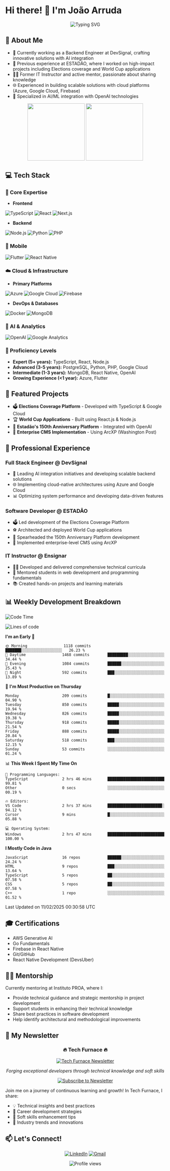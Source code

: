 # Hi there! 👋 I'm João Arruda

<div align="center">
  <img src="https://readme-typing-svg.herokuapp.com?font=Fira+Code&pause=1000&color=00FF00&center=true&vCenter=true&width=435&lines=Full+Stack+Software+Engineer;10x+Engineer+by+DevSignal;AI+%26+Cloud+Solutions+Specialist;TypeScript+%7C+Next+%7C+Node+%7C+Python;PHP+%7C+Flutter+%7C+React+Native;Adaptable+to+New+Technologies&background=1A1B27" alt="Typing SVG" />
</div>

## 🚀 About Me

- 🔭 Currently working as a Backend Engineer at DevSignal, crafting innovative solutions with AI integration
- 🌟 Previous experience at ESTADÃO, where I worked on high-impact projects including Elections coverage and World Cup applications
- 👨‍🏫 Former IT Instructor and active mentor, passionate about sharing knowledge
- 🌐 Experienced in building scalable solutions with cloud platforms (Azure, Google Cloud, Firebase)
- 🤖 Specialized in AI/ML integration with OpenAI technologies

<div align="center">
  <img height="180em" src="https://github-readme-stats.vercel.app/api?username=DarkSide-Dev&show_icons=true&theme=tokyonight&include_all_commits=true&count_private=true&hide_border=true"/>
  <img height="180em" src="https://github-readme-stats.vercel.app/api/top-langs/?username=DarkSide-Dev&layout=compact&langs_count=7&theme=tokyonight&hide_border=true"/>
</div>

## 💻 Tech Stack

### 🎯 Core Expertise
- **Frontend**

![TypeScript](https://img.shields.io/badge/-TypeScript-3178C6?style=for-the-badge&logo=typescript&logoColor=white)
![React](https://img.shields.io/badge/-React-61DAFB?style=for-the-badge&logo=react&logoColor=black)
![Next.js](https://img.shields.io/badge/-Next.js-000000?style=for-the-badge&logo=next.js&logoColor=white)

- **Backend**

![Node.js](https://img.shields.io/badge/-Node.js-339933?style=for-the-badge&logo=node.js&logoColor=white)
![Python](https://img.shields.io/badge/-Python-3776AB?style=for-the-badge&logo=python&logoColor=white)
![PHP](https://img.shields.io/badge/-PHP-777BB4?style=for-the-badge&logo=php&logoColor=white)

### 📱 Mobile
![Flutter](https://img.shields.io/badge/-Flutter-02569B?style=for-the-badge&logo=flutter&logoColor=white)
![React Native](https://img.shields.io/badge/-React_Native-61DAFB?style=for-the-badge&logo=react&logoColor=black)

### ☁️ Cloud & Infrastructure
- **Primary Platforms**

![Azure](https://img.shields.io/badge/-Azure-0089D6?style=for-the-badge&logo=microsoft-azure&logoColor=white)
![Google Cloud](https://img.shields.io/badge/-Google_Cloud-4285F4?style=for-the-badge&logo=google-cloud&logoColor=white)
![Firebase](https://img.shields.io/badge/-Firebase-FFCA28?style=for-the-badge&logo=firebase&logoColor=black)

- **DevOps & Databases**

![Docker](https://img.shields.io/badge/-Docker-2496ED?style=for-the-badge&logo=docker&logoColor=white)
![MongoDB](https://img.shields.io/badge/-MongoDB-47A248?style=for-the-badge&logo=mongodb&logoColor=white)

### 🤖 AI & Analytics
![OpenAI](https://img.shields.io/badge/-OpenAI-412991?style=for-the-badge&logo=openai&logoColor=white)
![Google Analytics](https://img.shields.io/badge/-Google%20Analytics-E37400?style=for-the-badge&logo=google-analytics&logoColor=white)

### 💪 Proficiency Levels
- **Expert (5+ years):** TypeScript, React, Node.js
- **Advanced (3-5 years):** PostgreSQL, Python, PHP, Google Cloud
- **Intermediate (1-3 years):** MongoDB, React Native, OpenAI
- **Growing Experience (<1 year):** Azure, Flutter

## 🌟 Featured Projects

- 🗳️ **Elections Coverage Platform** - Developed with TypeScript & Google Cloud
- 🏆 **World Cup Applications** - Built using React.js & Node.js
- 🎉 **Estadão's 150th Anniversary Platform** - Integrated with OpenAI
- 💼 **Enterprise CMS Implementation** - Using ArcXP (Washington Post)

## 💼 Professional Experience

### Full Stack Engineer @ DevSignal

- 🤖 Leading AI integration initiatives and developing scalable backend solutions
- 🌐 Implementing cloud-native architectures using Azure and Google Cloud
- 📊 Optimizing system performance and developing data-driven features

### Software Developer @ ESTADÃO

- 🗳️ Led development of the Elections Coverage Platform
- ⚽ Architected and deployed World Cup applications
- 🎉 Spearheaded the 150th Anniversary Platform development
- 💼 Implemented enterprise-level CMS using ArcXP

### IT Instructor @ Ensignar

- 👨‍🏫 Developed and delivered comprehensive technical curricula
- 🎯 Mentored students in web development and programming fundamentals
- 📚 Created hands-on projects and learning materials

## 📊 Weekly Development Breakdown

<!--START_SECTION:waka-->
![Code Time](http://img.shields.io/badge/Code%20Time-5%20hrs%2030%20mins-blue)

![Lines of code](https://img.shields.io/badge/From%20Hello%20World%20I%27ve%20Written-1.3%20million%20lines%20of%20code-blue)

**I'm an Early 🐤** 

```text
🌞 Morning                1118 commits        ███████░░░░░░░░░░░░░░░░░░   26.23 % 
🌆 Daytime                1468 commits        █████████░░░░░░░░░░░░░░░░   34.44 % 
🌃 Evening                1084 commits        ██████░░░░░░░░░░░░░░░░░░░   25.43 % 
🌙 Night                  592 commits         ███░░░░░░░░░░░░░░░░░░░░░░   13.89 % 
```
📅 **I'm Most Productive on Thursday** 

```text
Monday                   209 commits         █░░░░░░░░░░░░░░░░░░░░░░░░   04.90 % 
Tuesday                  850 commits         █████░░░░░░░░░░░░░░░░░░░░   19.94 % 
Wednesday                826 commits         █████░░░░░░░░░░░░░░░░░░░░   19.38 % 
Thursday                 918 commits         █████░░░░░░░░░░░░░░░░░░░░   21.54 % 
Friday                   888 commits         █████░░░░░░░░░░░░░░░░░░░░   20.84 % 
Saturday                 518 commits         ███░░░░░░░░░░░░░░░░░░░░░░   12.15 % 
Sunday                   53 commits          ░░░░░░░░░░░░░░░░░░░░░░░░░   01.24 % 
```


📊 **This Week I Spent My Time On** 

```text
💬 Programming Languages: 
TypeScript               2 hrs 46 mins       █████████████████████████   99.81 % 
Other                    0 secs              ░░░░░░░░░░░░░░░░░░░░░░░░░   00.19 % 

🔥 Editors: 
VS Code                  2 hrs 37 mins       ████████████████████████░   94.12 % 
Cursor                   9 mins              █░░░░░░░░░░░░░░░░░░░░░░░░   05.88 % 

💻 Operating System: 
Windows                  2 hrs 47 mins       █████████████████████████   100.00 % 
```

**I Mostly Code in Java** 

```text
JavaScript               16 repos            ██████░░░░░░░░░░░░░░░░░░░   24.24 % 
HTML                     9 repos             ███░░░░░░░░░░░░░░░░░░░░░░   13.64 % 
TypeScript               5 repos             ██░░░░░░░░░░░░░░░░░░░░░░░   07.58 % 
CSS                      5 repos             ██░░░░░░░░░░░░░░░░░░░░░░░   07.58 % 
C++                      1 repo              ░░░░░░░░░░░░░░░░░░░░░░░░░   01.52 % 
```




 Last Updated on 11/02/2025 00:30:58 UTC
<!--END_SECTION:waka-->

## 🎓 Certifications
- AWS Generative AI
- Go Fundamentals
- Firebase in React Native
- Git/GitHub
- React Native Development (DevsUber)

## 👨‍🏫 Mentorship
Currently mentoring at Instituto PROA, where I:
- Provide technical guidance and strategic mentorship in project development
- Support students in enhancing their technical knowledge
- Share best practices in software development
- Help identify architectural and methodological improvements

## 📰 My Newsletter

<div align="center">

### 🔥 Tech Furnace 🔥

[<img src="https://media.licdn.com/dms/image/v2/D4D12AQFhy3AYObnr_A/series-logo_image-shrink_200_200/series-logo_image-shrink_200_200/0/1739031999209?e=1744848000&v=beta&t=teliZ6a6pbHwiWVX4Pu8FS20VmGP-haxt-tqBEO9jCk" alt="Tech Furnace Newsletter" />](https://www.linkedin.com/newsletters/tech-furnace-7294028900148371456)

*Forging exceptional developers through technical knowledge and soft skills*

[![Subscribe to Newsletter](https://img.shields.io/badge/-Subscribe%20Now-0A66C2?style=for-the-badge&logo=linkedin&logoColor=white)](https://www.linkedin.com/newsletters/tech-furnace-7294028900148371456)

</div>

Join me on a journey of continuous learning and growth! In Tech Furnace, I share:
- 💡 Technical insights and best practices
- 🌟 Career development strategies
- 🤝 Soft skills enhancement tips
- 🚀 Industry trends and innovations

## 📫 Let's Connect!

<div align="center">

[![LinkedIn](https://img.shields.io/badge/-LinkedIn-%230077B5?style=for-the-badge&logo=linkedin&logoColor=white)](https://www.linkedin.com/in/joao-victor-oliveira-arruda/)
[![Gmail](https://img.shields.io/badge/-Gmail-%23333?style=for-the-badge&logo=gmail&logoColor=white)](mailto:joao.oliveira.arruda06@gmail.com)

</div>
<div align="center">
  <img src="https://komarev.com/ghpvc/?username=DarkSide-Dev&color=brightgreen&style=for-the-badge" alt="Profile views" />
</div>
